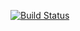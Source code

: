[![Build Status](https://travis-ci.org/boxing/boxrec.svg?branch=master)](https://travis-ci.org/boxing/boxrec)
